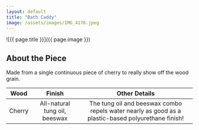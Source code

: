 ```yaml
---
layout: default
title: "Bath Caddy"
image: /assets/images/IMG_4178.jpeg
---
```

![{{ page.title }}]({{ page.image }})
## About the Piece

Made from a single continuous piece of cherry to really show off the wood grain.

| Wood              | Finish                          | Other Details                                                    |
|:------------------:|:--------------------------------:|:---------------------------------------------------------:|
| Cherry | All-natural tung oil, beeswax | The tung oil and beeswax combo repels water nearly as good as a plastic-based polyurethane finish! |



